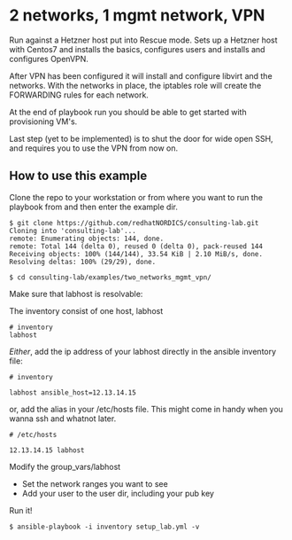 2 networks, 1 mgmt network, VPN
===============================

Run against a Hetzner host put into Rescue mode.
Sets up a Hetzner host with Centos7 and installs the basics, configures users and installs and configures OpenVPN.

After VPN has been configured it will install and configure libvirt and the networks.
With the networks in place, the iptables role will create the FORWARDING rules for each network.

At the end of playbook run you should be able to get started with provisioning VM's.

Last step (yet to be implemented) is to shut the door for wide open SSH, and requires you to use the VPN from now on. 

How to use this example
-----------------------

Clone the repo to your workstation or from where you want to run the playbook from and then enter the example dir. 

```
$ git clone https://github.com/redhatNORDICS/consulting-lab.git
Cloning into 'consulting-lab'...
remote: Enumerating objects: 144, done.
remote: Total 144 (delta 0), reused 0 (delta 0), pack-reused 144
Receiving objects: 100% (144/144), 33.54 KiB | 2.10 MiB/s, done.
Resolving deltas: 100% (29/29), done.

$ cd consulting-lab/examples/two_networks_mgmt_vpn/
```

Make sure that labhost is resolvable:

The inventory consist of one host, labhost
``` 
# inventory
labhost

```

_Either_, add the ip address of your labhost directly in the ansible inventory file:
```
# inventory

labhost ansible_host=12.13.14.15
```

or, add the alias in your /etc/hosts file. This might come in handy when you wanna ssh and whatnot later. 
```
# /etc/hosts

12.13.14.15 labhost
```

Modify the group_vars/labhost

- Set the network ranges you want to see
- Add your user to the user dir, including your pub key


Run it! 

```
$ ansible-playbook -i inventory setup_lab.yml -v
```



